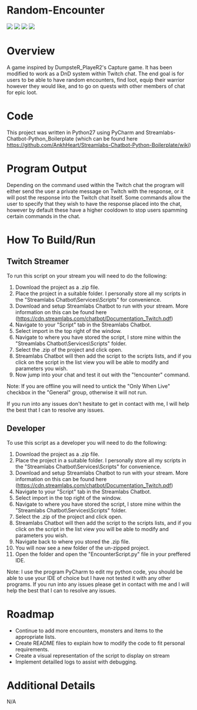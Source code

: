 # Random-Encounter  
![](https://img.shields.io/badge/Code-Python-informational?style=flat&logo=<LOGO_NAME>&logoColor=white&color=2bbc8a)
![](https://img.shields.io/badge/Platform-Twitch.tv-informational?style=flat&logo=<LOGO_NAME>&logoColor=white&color=AB56DC)
![](https://img.shields.io/badge/Program-PyCharm-informational?style=flat&logo=<LOGO_NAME>&logoColor=white&color=2B7CBC)
![](https://img.shields.io/badge/Version-1.0.0-informational?style=flat&logo=<LOGO_NAME>&logoColor=white&color=E1B445)

# Overview
A game inspired by DumpsteR_PlayeR2's Capture game. It has been modified to work as a DnD system within Twitch chat. The end goal is for users to be able to have random encounters, find loot, equip their warrior however they would like, and to go on quests with other members of chat for epic loot.

# Code
This project was written in Python27 using PyCharm and Streamlabs-Chatbot-Python_Boilerplate (which can be found here https://github.com/AnkhHeart/Streamlabs-Chatbot-Python-Boilerplate/wiki)

# Program Output
Depending on the command used within the Twitch chat the program will either send the user a private message on Twitch with the response, or it will post the response into the Twitch chat itself. Some commands allow the user to specify that they wish to have the response placed into the chat, however by default these have a higher cooldown to stop users spamming certain commands in the chat.

# How To Build/Run
## Twitch Streamer
To run this script on your stream you will need to do the following:
1) Download the project as a .zip file.
2) Place the project in a suitable folder. I personally store all my scripts in the "Streamlabs Chatbot\Services\Scripts" for convenience.
3) Download and setup Streamlabs Chatbot to run with your stream. More information on this can be found here (https://cdn.streamlabs.com/chatbot/Documentation_Twitch.pdf)
4) Navigate to your "Script" tab in the Streamlabs Chatbot.
5) Select import in the top right of the window.
6) Navigate to where you have stored the script, I store mine within the "Streamlabs Chatbot\Services\Scripts" folder.
7) Select the .zip of the project and click open.
8) Streamlabs Chatbot will then add the script to the scripts lists, and if you click on the script in the list view you will be able to modify and parameters you wish.
9) Now jump into your chat and test it out with the "!encounter" command. 

Note: If you are offline you will need to untick the "Only When Live" checkbox in the "General" group, otherwise it will not run.  
  
If you run into any issues don't hesitate to get in contact with me, I will help the best that I can to resolve any issues.

## Developer
To use this script as a developer you will need to do the following:
1) Download the project as a .zip file.
2) Place the project in a suitable folder. I personally store all my scripts in the "Streamlabs Chatbot\Services\Scripts" for convenience.
3) Download and setup Streamlabs Chatbot to run with your stream. More information on this can be found here (https://cdn.streamlabs.com/chatbot/Documentation_Twitch.pdf)
4) Navigate to your "Script" tab in the Streamlabs Chatbot.
5) Select import in the top right of the window.
6) Navigate to where you have stored the script, I store mine within the "Streamlabs Chatbot\Services\Scripts" folder.
7) Select the .zip of the project and click open.
8) Streamlabs Chatbot will then add the script to the scripts lists, and if you click on the script in the list view you will be able to modify and parameters you wish.
9) Navigate back to where you stored the .zip file.
10) You will now see a new folder of the un-zipped project.
11) Open the folder and open the "EncounterScript.py" file in your preffered IDE.

Note: I use the program PyCharm to edit my python code, you should be able to use your IDE of choice but I have not tested it with any other programs. If you run into any issues please get in contact with me and I will help the best that I can to resolve any issues.

# Roadmap
* Continue to add more encounters, monsters and items to the appropriate lists.
* Create README files to explain how to modify the code to fit personal requirements.
* Create a visual representation of the script to display on stream
* Implement detailled logs to assist with debugging.

# Additional Details
N/A

